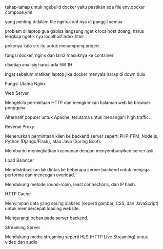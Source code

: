 tahap-tahap untuk ngebuild docker yaitu pastikan ada file env,docker compose.yml

yang penting didalam file nginx.conf nya di panggil semua

problem di laptop gua gabisa langsung ngetik localhost doang, harus lengkap ngetik nya localhostindex.html

pokonya kalo src itu untuk menampung project

fungsi docker, nginx dan lain2 masuknya ke container

disetiap analisis harus ada 5W 1H

ingat sebelum matikan laptop jika docker menyala harap di down dulu

Fungsi Utama Nginx

Web Server

Mengelola permintaan HTTP dan mengirimkan halaman web ke browser pengguna.

Alternatif populer untuk Apache, terutama untuk menangani high traffic.

Reverse Proxy

Meneruskan permintaan klien ke backend server seperti PHP-FPM, Node.js, Python (Django/Flask), atau Java (Spring Boot).

Membantu meningkatkan keamanan dengan menyembunyikan server asli.

Load Balancer

Mendistribusikan lalu lintas ke beberapa server backend untuk menjaga performa dan mencegah overload.

Mendukung metode round-robin, least connections, dan IP hash.

HTTP Cache

Menyimpan data yang sering diakses (seperti gambar, CSS, dan JavaScript) untuk mempercepat loading website.

Mengurangi beban pada server backend.

Streaming Server

Mendukung media streaming seperti HLS (HTTP Live Streaming) untuk video dan audio.
